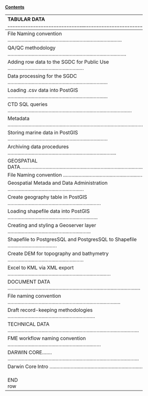 **<u>Contents</u>**

<table style="width:89%;">
<colgroup>
<col style="width: 1%" />
<col style="width: 28%" />
<col style="width: 2%" />
<col style="width: 56%" />
</colgroup>
<thead>
<tr>
<th colspan="3" style="text-align: left;">TABULAR DATA ………………………………………...……………………………………..…….</th>
<th style="text-align: right;">xx</th>
</tr>
</thead>
<tbody>
<tr>
<td colspan="3" style="text-align: left;">File Naming convention .……………………………………………………………………..</td>
<td style="text-align: right;">xx</td>
</tr>
<tr>
<td colspan="3" style="text-align: left;">QA/QC methodology …………………………………………………………………………</td>
<td style="text-align: right;">xx</td>
</tr>
<tr>
<td colspan="3" style="text-align: left;">Adding row data to the SGDC for Public Use ………………………………………………</td>
<td style="text-align: right;">xx</td>
</tr>
<tr>
<td colspan="3" style="text-align: left;">Data processing for the SGDC ……………………………………………………………..</td>
<td style="text-align: right;">xx</td>
</tr>
<tr>
<td colspan="3" style="text-align: left;">Loading .csv data into PostGIS ……………………………………………………………..</td>
<td style="text-align: right;">Xx</td>
</tr>
<tr>
<td colspan="3" style="text-align: left;">CTD SQL queries …………………………………………………………………………….</td>
<td style="text-align: right;">Xx</td>
</tr>
<tr>
<td colspan="3" style="text-align: left;">Metadata …..………………………………………………………………………………….</td>
<td style="text-align: right;">Xx</td>
</tr>
<tr>
<td colspan="3" style="text-align: left;">Storing marine data in PostGIS ……..………………………………………………………</td>
<td style="text-align: right;">Xx</td>
</tr>
<tr>
<td colspan="3" style="text-align: left;">Archiving data procedures …………………………………………………………………..</td>
<td style="text-align: right;">xx</td>
</tr>
<tr>
<td colspan="3" style="text-align: left;">GEOSPATIAL DATA…………………………………………………………………………..……..</td>
<td style="text-align: right;">Xx</td>
</tr>
<tr>
<td colspan="4" style="text-align: left;">File Naming convention .……………………………………………………………………..</td>
</tr>
<tr>
<td colspan="3" style="text-align: left;">Geospatial Metada and Data Administration ………………………………………………</td>
<td style="text-align: right;">Xx</td>
</tr>
<tr>
<td colspan="3" style="text-align: left;">Create geography table in PostGIS …………………………………………………………</td>
<td style="text-align: right;">Xx</td>
</tr>
<tr>
<td colspan="3" style="text-align: left;">Loading shapefile data into PostGIS ………….………………………………………..….</td>
<td style="text-align: right;">Xx</td>
</tr>
<tr>
<td colspan="3" style="text-align: left;">Creating and styling a Geoserver layer …………………………………………………..</td>
<td style="text-align: right;">Xx</td>
</tr>
<tr>
<td colspan="3" style="text-align: left;">Shapefile to PostgresSQL and PostgresSQL to Shapefile …..…………………………</td>
<td style="text-align: right;">Xx</td>
</tr>
<tr>
<td colspan="3" style="text-align: left;">Create DEM for topography and bathymetry ……………………………….………..……</td>
<td style="text-align: right;">Xx</td>
</tr>
<tr>
<td colspan="3" style="text-align: left;">Excel to KML via XML export ……………………………………………………………….</td>
<td style="text-align: right;">Xx</td>
</tr>
<tr>
<td colspan="3" style="text-align: left;">DOCUMENT DATA .…………………………………………………………………………………</td>
<td style="text-align: right;">xx</td>
</tr>
<tr>
<td colspan="3" style="text-align: left;">File naming convention ……………………………………………………………………..</td>
<td style="text-align: right;">xx</td>
</tr>
<tr>
<td colspan="3" style="text-align: left;">Draft record-keeping methodologies ……………………………………………………..</td>
<td style="text-align: right;">xx</td>
</tr>
<tr>
<td colspan="3" style="text-align: left;">TECHNICAL DATA …………………………………………………………………………………</td>
<td style="text-align: right;">xx</td>
</tr>
<tr>
<td colspan="3" style="text-align: left;">FME workflow naming convention …………………………………………………………</td>
<td style="text-align: right;">xx</td>
</tr>
<tr>
<td colspan="4" style="text-align: left;">DARWIN CORE……. …………………………………………………………………………………</td>
</tr>
<tr>
<td colspan="4" style="text-align: left;">Darwin Core Intro ………………………………………………………………………………</td>
</tr>
<tr>
<td colspan="3" style="text-align: left;"></td>
<td style="text-align: right;"></td>
</tr>
<tr>
<td colspan="3" style="text-align: left;"></td>
<td style="text-align: right;"></td>
</tr>
<tr>
<td colspan="3" style="text-align: left;"></td>
<td style="text-align: right;"></td>
</tr>
<tr>
<td style="text-align: left;">END row</td>
<td style="text-align: left;"></td>
<td style="text-align: left;"></td>
<td style="text-align: right;"></td>
</tr>
</tbody>
</table>
